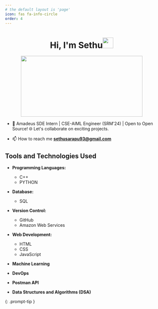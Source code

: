 ```yaml
---
# the default layout is 'page'
icon: fas fa-info-circle
order: 4
---
```


<div align="center">
 <h1> Hi, I'm Sethu<img src="https://media.giphy.com/media/hvRJCLFzcasrR4ia7z/giphy.gif" width="35px"></h1>
</div>

<div style="text-align:center">
  <img src="https://s3thu.github.io/MyWebsite/images/pp.jpeg" alt="" width="400in" height="200in">
</div>



- 🌱 Amadeus SDE Intern  \|  CSE-AIML Engineer (SRM'24)  \|  Open to Open Source! 🌐 Let's collaborate on exciting projects.

- 📫 How to reach me **sethusarapu93@gmail.com**

## Tools and Technologies Used

- **Programming Languages:**
  - C++
  - PYTHON
  
- **Database:**
  - SQL
- **Version Control:**
  - GitHub
  - Amazon Web Services
- **Web Development:**
  - HTML
  - CSS
  - JavaScript

- **Machine Learning**
- **DevOps**
- **Postman API**
- **Data Structures and Algorithms (DSA)**









{: .prompt-tip }
